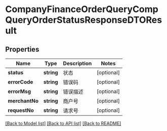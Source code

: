 # CompanyFinanceOrderQueryCompQueryOrderStatusResponseDTOResult

## Properties
Name | Type | Description | Notes
------------ | ------------- | ------------- | -------------
**status** | **string** | 状态 | [optional] 
**errorCode** | **string** | 错误码 | [optional] 
**errorMsg** | **string** | 错误描述 | [optional] 
**merchantNo** | **string** | 商户号 | [optional] 
**requestNo** | **string** | 请求号 | [optional] 

[[Back to Model list]](../README.md#documentation-for-models) [[Back to API list]](../README.md#documentation-for-api-endpoints) [[Back to README]](../README.md)


